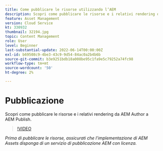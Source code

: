 ```yaml
---
title: Come pubblicare le risorse utilizzando l’AEM
description: Scopri come pubblicare le risorse e i relativi rendering da AEM Author a AEM Publish.
feature: Asset Management
version: Cloud Service
kt: 330932
thumbnail: 32194.jpg
topic: Content Management
role: User
level: Beginner
last-substantial-update: 2022-06-14T00:00:00Z
exl-id: b69508c9-4be3-43c9-9d54-84ac0a2b4b6b
source-git-commit: b3e9251bdb18a008be95c1fa9e5c79252a74fc98
workflow-type: tm+mt
source-wordcount: '50'
ht-degree: 2%

---
```


# Pubblicazione

Scopri come pubblicare le risorse e i relativi rendering da AEM Author a AEM Publish.

>[!VIDEO](https://video.tv.adobe.com/v/330932?quality=12&learn=on)

_Prima di pubblicare le risorse, assicurati che l’implementazione di AEM Assets disponga di un servizio di pubblicazione AEM con licenza._

